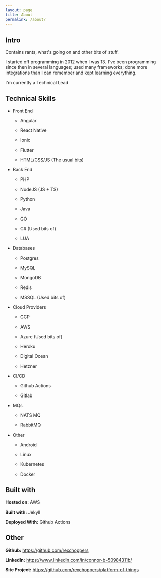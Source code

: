 ```yaml
---
layout: page
title: About
permalink: /about/
---
```

## Intro

Contains rants, what's going on and other bits of stuff.

I started off programming in 2012 when I was 13. I've been programming since then in several languages; used many frameworks; done more integrations than I can remember and kept learning everything.

I'm currently a Technical Lead


## Technical Skills

- Front End

	- Angular

	- React Native

	- Ionic

	- Flutter

	- HTML/CSS/JS (The usual bits)

- Back End

	- PHP

	- NodeJS (JS + TS)

	- Python

	- Java

	- GO

	- C# (Used bits of)

	- LUA

- Databases

	- Postgres

	- MySQL

	- MongoDB

	- Redis

	- MSSQL (Used bits of)

- Cloud Providers

	- GCP

	- AWS

	- Azure (Used bits of)

	- Heroku

	- Digital Ocean

	- Hetzner

- CI/CD

	- Github Actions

	- Gitlab

- MQs

	- NATS MQ

	- RabbitMQ

- Other

	- Android

	- Linux

	- Kubernetes

	- Docker

  

## Built with

**Hosted on:** AWS

  

**Built with:** Jekyll

  

**Deployed With:** Github Actions

  

## Other

**Github:** https://github.com/rexchoppers

  

**LinkedIn:** https://www.linkedin.com/in/connor-b-50984311b/

  

**Site Project:** https://github.com/rexchoppers/platform-of-things
